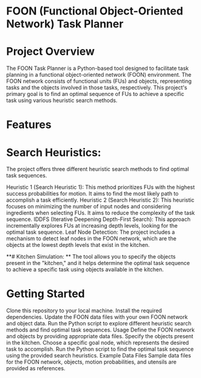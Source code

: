 # FOON (Functional Object-Oriented Network) Task Planner
# Project Overview
The FOON Task Planner is a Python-based tool designed to facilitate task planning in a functional object-oriented network (FOON) environment. The FOON network consists of functional units (FUs) and objects, representing tasks and the objects involved in those tasks, respectively. This project's primary goal is to find an optimal sequence of FUs to achieve a specific task using various heuristic search methods.

# Features
# Search Heuristics: 
The project offers three different heuristic search methods to find optimal task sequences.

Heuristic 1 (Search Heuristic 1): This method prioritizes FUs with the highest success probabilities for motion. It aims to find the most likely path to accomplish a task efficiently.
Heuristic 2 (Search Heuristic 2): This heuristic focuses on minimizing the number of input nodes and considering ingredients when selecting FUs. It aims to reduce the complexity of the task sequence.
IDDFS (Iterative Deepening Depth-First Search): This approach incrementally explores FUs at increasing depth levels, looking for the optimal task sequence.
Leaf Node Detection: The project includes a mechanism to detect leaf nodes in the FOON network, which are the objects at the lowest depth levels that exist in the kitchen.

**# Kitchen Simulation: **
The tool allows you to specify the objects present in the "kitchen," and it helps determine the optimal task sequence to achieve a specific task using objects available in the kitchen.

# Getting Started
Clone this repository to your local machine.
Install the required dependencies.
Update the FOON data files with your own FOON network and object data.
Run the Python script to explore different heuristic search methods and find optimal task sequences.
Usage
Define the FOON network and objects by providing appropriate data files.
Specify the objects present in the kitchen.
Choose a specific goal node, which represents the desired task to accomplish.
Run the Python script to find the optimal task sequence using the provided search heuristics.
Example Data Files
Sample data files for the FOON network, objects, motion probabilities, and utensils are provided as references.
